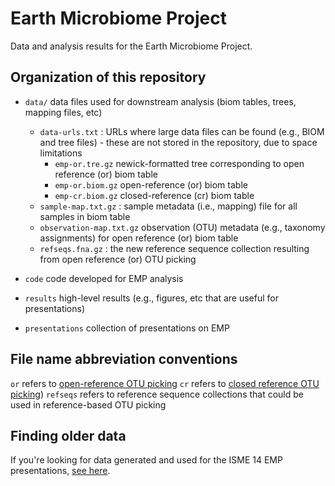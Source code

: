 Earth Microbiome Project
========================

Data and analysis results for the Earth Microbiome Project.

Organization of this repository
-------------------------------

* ``data/`` data files used for downstream analysis (biom tables, trees, mapping files, etc)
  * ``data-urls.txt`` : URLs where large data files can be found (e.g., BIOM and tree files) - these are not stored in the repository, due to space limitations
    * ``emp-or.tre.gz`` newick-formatted tree corresponding to open reference (or) biom table
    * ``emp-or.biom.gz`` open-reference (or) biom table
    * ``emp-cr.biom.gz`` closed-reference (cr) biom table
  * ``sample-map.txt.gz`` : sample metadata (i.e., mapping) file for all samples in biom table
  * ``observation-map.txt.gz`` observation (OTU) metadata (e.g., taxonomy assignments) for open reference (or) biom table
  * ``refseqs.fna.gz`` : the new reference sequence collection resulting from open reference (or) OTU picking

* ``code`` code developed for EMP analysis

* ``results`` high-level results (e.g., figures, etc that are useful for presentations)

* ``presentations`` collection of presentations on EMP

File name abbreviation conventions
----------------------------------

``or`` refers to [open-reference OTU picking](http://qiime.org/tutorials/otu_picking.html#open-reference-otu-picking)
``cr`` refers to [closed reference OTU picking](http://qiime.org/tutorials/otu_picking.html#closed-reference-otu-picking))
``refseqs`` refers to reference sequence collections that could be used in reference-based OTU picking

Finding older data
------------------

If you're looking for data generated and used for the ISME 14 EMP presentations, [see here](https://github.com/EarthMicrobiomeProject/emp/tree/isme14).


